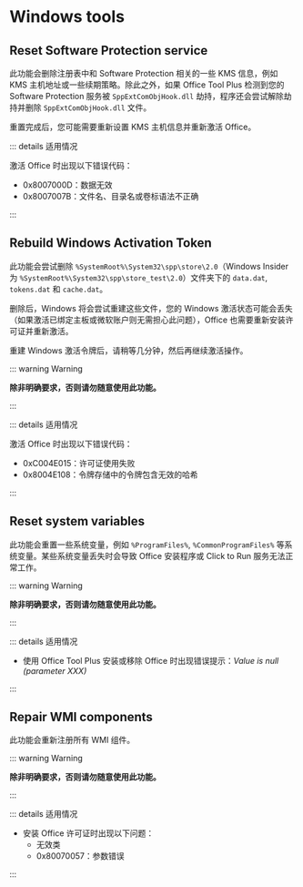 # Windows tools

## Reset Software Protection service

此功能会删除注册表中和 Software Protection 相关的一些 KMS 信息，例如 KMS 主机地址或一些续期策略。除此之外，如果 Office Tool Plus 检测到您的 Software Protection 服务被 `SppExtComObjHook.dll` 劫持，程序还会尝试解除劫持并删除 `SppExtComObjHook.dll` 文件。

重置完成后，您可能需要重新设置 KMS 主机信息并重新激活 Office。

::: details 适用情况

激活 Office 时出现以下错误代码：

- 0x8007000D：数据无效
- 0x8007007B：文件名、目录名或卷标语法不正确

:::

## Rebuild Windows Activation Token

此功能会尝试删除 `%SystemRoot%\System32\spp\store\2.0`（Windows Insider 为 `%SystemRoot%\System32\spp\store_test\2.0`）文件夹下的 `data.dat`, `tokens.dat` 和 `cache.dat`。

删除后，Windows 将会尝试重建这些文件，您的 Windows 激活状态可能会丢失（如果激活已绑定主板或微软账户则无需担心此问题），Office 也需要重新安装许可证并重新激活。

重建 Windows 激活令牌后，请稍等几分钟，然后再继续激活操作。

::: warning Warning

**除非明确要求，否则请勿随意使用此功能。**

:::

::: details 适用情况

激活 Office 时出现以下错误代码：

- 0xC004E015：许可证使用失败
- 0x8004E108：令牌存储中的令牌包含无效的哈希

:::

## Reset system variables

此功能会重置一些系统变量，例如 `%ProgramFiles%`, `%CommonProgramFiles%` 等系统变量。某些系统变量丢失时会导致 Office 安装程序或 Click to Run 服务无法正常工作。

::: warning Warning

**除非明确要求，否则请勿随意使用此功能。**

:::

::: details 适用情况

- 使用 Office Tool Plus 安装或移除 Office 时出现错误提示：*Value is null (parameter XXX)*

:::

## Repair WMI components

此功能会重新注册所有 WMI 组件。

::: warning Warning

**除非明确要求，否则请勿随意使用此功能。**

:::

::: details 适用情况

- 安装 Office 许可证时出现以下问题：
  - 无效类
  - 0x80070057：参数错误

:::
